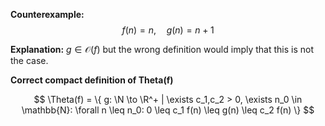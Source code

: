 **Counterexample:**
$$
f(n) = n, \quad g(n) = n + 1
$$

**Explanation:**
$g \in \mathcal{O}(f)$ but the wrong definition would imply that this is not the case.

**Correct compact definition of Theta(f)**

$$
\Theta(f) = \{ g: \N \to \R^+ |  \exists c_1,c_2 > 0, \exists n_0 \in \mathbb{N}: \forall n \leq n_0: 0 \leq c_1 f(n) \leq g(n) \leq c_2  f(n) \}
$$